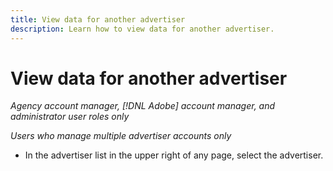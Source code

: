 ```yaml
---
title: View data for another advertiser
description: Learn how to view data for another advertiser.
---
```

# View data for another advertiser

*Agency account manager, [!DNL Adobe] account manager, and administrator user roles only*

*Users who manage multiple advertiser accounts only*

* In the advertiser list in the upper right of any page, select the advertiser.
